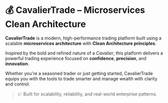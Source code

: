 # 💰 CavalierTrade – Microservices Clean Architecture

**CavalierTrade** is a modern, high-performance trading platform built using a scalable **microservices architecture** with **Clean Architecture principles**.

Inspired by the bold and refined nature of a *Cavalier*, this platform delivers a powerful trading experience focused on **confidence**, **precision**, and **innovation**.

Whether you're a seasoned trader or just getting started, CavalierTrade equips you with the tools to trade smarter and manage wealth with clarity and control.

> 💹 Built for scalability, reliability, and real-world enterprise patterns.
